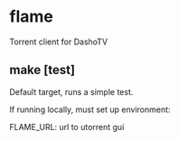 # flame

Torrent client for DashoTV

## make [test]

Default target, runs a simple test.

If running locally, must set up environment:

FLAME_URL:  url to utorrent gui
